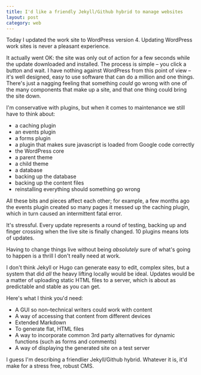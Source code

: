 ```yaml
---
title: I'd like a friendly Jekyll/Github hybrid to manage websites
layout: post
category: web
---
```


Today I updated the work site to WordPress version 4. Updating WordPress work sites is never a pleasant experience.

It actually went OK: the site was only out of action for a few seconds while the update downloaded and installed. The process is simple &#8211; you click a button and wait. I have nothing against WordPress from this point of view &#8211; it's well designed, easy to use software that can do a million and one things. There's just a nagging feeling that something _could_ go wrong with one of the many components that make up a site, and that one thing could bring the site down.

I'm conservative with plugins, but when it comes to maintenance we still have to think about:

- a caching plugin
- an events plugin
- a forms plugin
- a plugin that makes sure javascript is loaded from Google code correctly
- the WordPress core
- a parent theme
- a child theme
- a database
- backing up the database
- backing up the content files
- reinstalling everything should something go wrong

All these bits and pieces affect each other; for example, a few months ago the events plugin created so many pages it messed up the caching plugin, which in turn caused an intermittent fatal error.

It's stressful. Every update represents a round of testing, backing up and finger crossing when the live site is finally changed. 10 plugins means lots of updates.

Having to change things live without being _absolutely_ sure of what's going to happen is a thrill I don't really need at work.

I don't think Jekyll or Hugo can generate easy to edit, complex sites, but a system that did *all* the heavy lifting locally would be ideal. Updates would be a matter of uploading static HTML files to a server, which is about as predictable and stable as you can get.

Here's what I think you'd need:

- A GUI so non&#8211;technical writers could work with content
- A way of accessing that content from different devices
- Extended Markdown
- To generate flat, HTML files
- A way to incorporate common 3rd party alternatives for dynamic functions (such as forms and comments)
- A way of displaying the generated site on a test server

I guess I'm describing a friendlier Jekyll/Github hybrid. Whatever it is, it'd make for a stress free, robust CMS.
